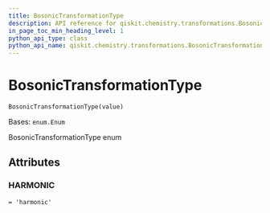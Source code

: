 ```yaml
---
title: BosonicTransformationType
description: API reference for qiskit.chemistry.transformations.BosonicTransformationType
in_page_toc_min_heading_level: 1
python_api_type: class
python_api_name: qiskit.chemistry.transformations.BosonicTransformationType
---
```


# BosonicTransformationType

<span id="qiskit.chemistry.transformations.BosonicTransformationType" />

`BosonicTransformationType(value)`

Bases: `enum.Enum`

BosonicTransformationType enum

## Attributes

<span id="qiskit.chemistry.transformations.BosonicTransformationType.HARMONIC" />

### HARMONIC

`= 'harmonic'`

